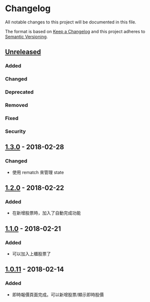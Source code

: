 # Changelog

All notable changes to this project will be documented in this file.

The format is based on [Keep a Changelog](http://keepachangelog.com/en/1.0.0/)
and this project adheres to [Semantic Versioning](http://semver.org/spec/v2.0.0.html).

## [Unreleased]

### Added

### Changed

### Deprecated

### Removed

### Fixed

### Security

## [1.3.0] - 2018-02-28

### Changed

* 使用 rematch 來管理 state

## [1.2.0] - 2018-02-22

### Added

* 在新增股票時，加入了自動完成功能

## [1.1.0] - 2018-02-21

### Added

* 可以加入上櫃股票了

## [1.0.11] - 2018-02-14

### Added

* 即時報價頁面完成。可以新增股票/顯示即時股價

[unreleased]: https://github.com/kaddopur/twse/compare/v1.3.0...HEAD
[1.3.0]: https://github.com/kaddopur/twse/compare/v1.2.0...v1.3.0
[1.2.0]: https://github.com/kaddopur/twse/compare/v1.1.0...v1.2.0
[1.1.0]: https://github.com/kaddopur/twse/compare/v1.0.11...v1.1.0
[1.0.11]: https://github.com/kaddopur/twse/compare/v1.0.8...v1.0.11
